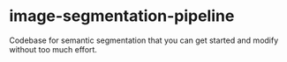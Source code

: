 # image-segmentation-pipeline
Codebase for semantic segmentation that you can get started and modify without too much effort.
